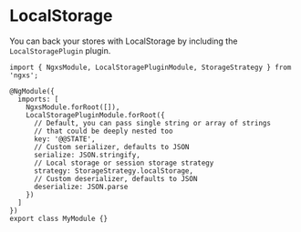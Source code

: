 # LocalStorage

You can back your stores with LocalStorage by including the `LocalStoragePlugin` plugin.

```TS
import { NgxsModule, LocalStoragePluginModule, StorageStrategy } from 'ngxs';

@NgModule({
  imports: [
    NgxsModule.forRoot([]),
    LocalStoragePluginModule.forRoot({
      // Default, you can pass single string or array of strings
      // that could be deeply nested too
      key: '@@STATE',
      // Custom serializer, defaults to JSON
      serialize: JSON.stringify,
      // Local storage or session storage strategy
      strategy: StorageStrategy.localStorage,
      // Custom deserializer, defaults to JSON
      deserialize: JSON.parse
    })
  ]
})
export class MyModule {}
```
